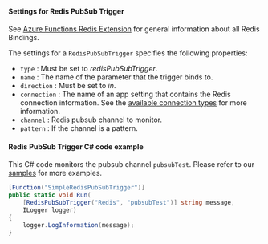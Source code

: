 #### Settings for Redis PubSub Trigger

See [Azure Functions Redis Extension](https://github.com/Azure/azure-functions-redis-extension) for general information about all Redis Bindings.

The settings for a `RedisPubSubTrigger` specifies the following properties:

- `type` : Must be set to *redisPubSubTrigger*.
- `name` : The name of the parameter that the trigger binds to.
- `direction` : Must be set to *in*.
- `connection` : The name of an app setting that contains the Redis connection information. See the [available connection types](https://github.com/Azure/azure-functions-redis-extension?tab=readme-ov-file#connection-types) for more information.
- `channel` : Redis pubsub channel to monitor.
- `pattern` : If the channel is a pattern.

#### Redis PubSub Trigger C# code example

This C# code monitors the pubsub channel `pubsubTest`. Please refer to our [samples](https://github.com/Azure/azure-functions-redis-extension/tree/main/samples) for more examples.

```csharp
[Function("SimpleRedisPubSubTrigger")]
public static void Run(
    [RedisPubSubTrigger("Redis", "pubsubTest")] string message,
    ILogger logger)
{
    logger.LogInformation(message);
}
```
